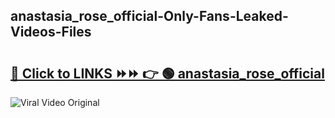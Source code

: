 
 ## anastasia_rose_official-Only-Fans-Leaked-Videos-Files

# <h2><a href="https://mediaupload.pro?anastasia_rose_official">🔗 Click to LINKS ⏩⏩ 👉 🟢 anastasia_rose_official </a></h2>

<a href="https://mediaupload.pro?anastasia_rose_official" rel="nofollow" data-target="animated-image.originalLink"><img src="https://i.ibb.co.com/xMMVF88/686577567.gif" alt="Viral Video Original" style="max-width: 100%; display: inline-block;" data-target="animated-image.originalImage"></a>
